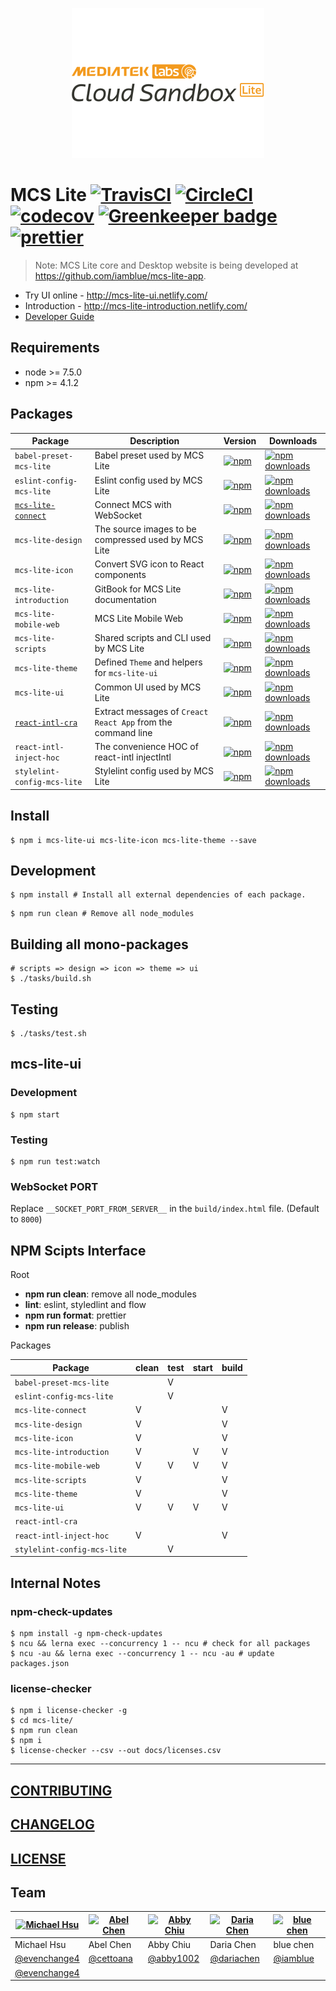 <p align="center">
  <a href="https://mcs.mediatek.com">
    <img height="240" src="./docs/images/banner_mcs_lite_black.png">
  </a>
</p>

# MCS Lite [![TravisCI](https://travis-ci.com/MCS-Lite/mcs-lite.svg?token=M5W8N3UE7Z9icpshis3W&branch=master)](https://travis-ci.com/MCS-Lite/mcs-lite) [![CircleCI](https://circleci.com/gh/MCS-Lite/mcs-lite.svg?style=svg&circle-token=c633ab2d85927871bccf4c39d676ce242f2da24c)](https://circleci.com/gh/MCS-Lite/mcs-lite) [![codecov](https://codecov.io/gh/MCS-Lite/mcs-lite/branch/master/graph/badge.svg?token=r9HT3Wivr0)](https://codecov.io/gh/MCS-Lite/mcs-lite) [![Greenkeeper badge](https://badges.greenkeeper.io/evenchange4/mcs-lite.svg?token=b8d3b0e941c72d6359c554c1ccdebaecaf2b6e099631c6c394ca760690bd9721)](https://greenkeeper.io/) [![prettier](https://img.shields.io/badge/styled_with-prettier-ff69b4.svg)](https://github.com/prettier/prettier)

> Note: MCS Lite core and Desktop website is being developed at https://github.com/iamblue/mcs-lite-app.

-   Try UI online - http://mcs-lite-ui.netlify.com/
-   Introduction - http://mcs-lite-introduction.netlify.com/
-   [Developer Guide](./docs/README.md)


## Requirements

-   node >= 7.5.0
-   npm >= 4.1.2

## Packages

[babel-preset-mcs-lite-npm-badge]: https://img.shields.io/npm/v/babel-preset-mcs-lite.svg?style=flat-square
[babel-preset-mcs-lite-npm]: https://www.npmjs.org/package/babel-preset-mcs-lite
[babel-preset-mcs-lite-npm-downloads]: https://img.shields.io/npm/dt/babel-preset-mcs-lite.svg?style=flat-square

[eslint-config-mcs-lite-npm-badge]: https://img.shields.io/npm/v/eslint-config-mcs-lite.svg?style=flat-square
[eslint-config-mcs-lite-npm]: https://www.npmjs.org/package/eslint-config-mcs-lite
[eslint-config-mcs-lite-npm-downloads]: https://img.shields.io/npm/dt/eslint-config-mcs-lite.svg?style=flat-square

[mcs-lite-connect-npm-badge]: https://img.shields.io/npm/v/mcs-lite-connect.svg?style=flat-square
[mcs-lite-connect-npm]: https://www.npmjs.org/package/mcs-lite-connect
[mcs-lite-connect-npm-downloads]: https://img.shields.io/npm/dt/mcs-lite-connect.svg?style=flat-square

[mcs-lite-design-npm-badge]: https://img.shields.io/npm/v/mcs-lite-design.svg?style=flat-square
[mcs-lite-design-npm]: https://www.npmjs.org/package/mcs-lite-design
[mcs-lite-design-npm-downloads]: https://img.shields.io/npm/dt/mcs-lite-design.svg?style=flat-square

[mcs-lite-icon-npm-badge]: https://img.shields.io/npm/v/mcs-lite-icon.svg?style=flat-square
[mcs-lite-icon-npm]: https://www.npmjs.org/package/mcs-lite-icon
[mcs-lite-icon-npm-downloads]: https://img.shields.io/npm/dt/mcs-lite-icon.svg?style=flat-square

[mcs-lite-introduction-npm-badge]: https://img.shields.io/npm/v/mcs-lite-introduction.svg?style=flat-square
[mcs-lite-introduction-npm]: https://www.npmjs.org/package/mcs-lite-introduction
[mcs-lite-introduction-npm-downloads]: https://img.shields.io/npm/dt/mcs-lite-introduction.svg?style=flat-square

[mcs-lite-mobile-web-npm-badge]: https://img.shields.io/npm/v/mcs-lite-mobile-web.svg?style=flat-square
[mcs-lite-mobile-web-npm]: https://www.npmjs.org/package/mcs-lite-mobile-web
[mcs-lite-mobile-web-npm-downloads]: https://img.shields.io/npm/dt/mcs-lite-mobile-web.svg?style=flat-square

[mcs-lite-scripts-npm-badge]: https://img.shields.io/npm/v/mcs-lite-scripts.svg?style=flat-square
[mcs-lite-scripts-npm]: https://www.npmjs.org/package/mcs-lite-scripts
[mcs-lite-scripts-npm-downloads]: https://img.shields.io/npm/dt/mcs-lite-scripts.svg?style=flat-square

[mcs-lite-theme-npm-badge]: https://img.shields.io/npm/v/mcs-lite-theme.svg?style=flat-square
[mcs-lite-theme-npm]: https://www.npmjs.org/package/mcs-lite-theme
[mcs-lite-theme-npm-downloads]: https://img.shields.io/npm/dt/mcs-lite-theme.svg?style=flat-square

[mcs-lite-ui-npm-badge]: https://img.shields.io/npm/v/mcs-lite-ui.svg?style=flat-square
[mcs-lite-ui-npm]: https://www.npmjs.org/package/mcs-lite-ui
[mcs-lite-ui-npm-downloads]: https://img.shields.io/npm/dt/mcs-lite-ui.svg?style=flat-square

[react-intl-cra-npm-badge]: https://img.shields.io/npm/v/react-intl-cra.svg?style=flat-square
[react-intl-cra-npm]: https://www.npmjs.org/package/react-intl-cra
[react-intl-cra-npm-downloads]: https://img.shields.io/npm/dt/react-intl-cra.svg?style=flat-square

[react-intl-inject-hoc-npm-badge]: https://img.shields.io/npm/v/react-intl-inject-hoc.svg?style=flat-square
[react-intl-inject-hoc-npm]: https://www.npmjs.org/package/react-intl-inject-hoc
[react-intl-inject-hoc-npm-downloads]: https://img.shields.io/npm/dt/react-intl-inject-hoc.svg?style=flat-square

[stylelint-config-mcs-lite-npm-badge]: https://img.shields.io/npm/v/stylelint-config-mcs-lite.svg?style=flat-square
[stylelint-config-mcs-lite-npm]: https://www.npmjs.org/package/stylelint-config-mcs-lite
[stylelint-config-mcs-lite-npm-downloads]: https://img.shields.io/npm/dt/stylelint-config-mcs-lite.svg?style=flat-square

| **Package** | **Description** | **Version** | **Downloads** |
|-------------|-----------------|-------------|---------------|
| `babel-preset-mcs-lite` | Babel preset used by MCS Lite | [![npm][babel-preset-mcs-lite-npm-badge]][babel-preset-mcs-lite-npm] | [![npm downloads][babel-preset-mcs-lite-npm-downloads]][babel-preset-mcs-lite-npm]
| `eslint-config-mcs-lite` | Eslint config used by MCS Lite | [![npm][eslint-config-mcs-lite-npm-badge]][eslint-config-mcs-lite-npm] | [![npm downloads][eslint-config-mcs-lite-npm-downloads]][eslint-config-mcs-lite-npm]
| [`mcs-lite-connect`](./packages/mcs-lite-connect) | Connect MCS with WebSocket | [![npm][mcs-lite-connect-npm-badge]][mcs-lite-connect-npm] | [![npm downloads][mcs-lite-connect-npm-downloads]][mcs-lite-connect-npm]
| `mcs-lite-design` | The source images to be compressed used by MCS Lite | [![npm][mcs-lite-design-npm-badge]][mcs-lite-design-npm] | [![npm downloads][mcs-lite-design-npm-downloads]][mcs-lite-design-npm]
| `mcs-lite-icon` | Convert SVG icon to React components | [![npm][mcs-lite-icon-npm-badge]][mcs-lite-icon-npm] | [![npm downloads][mcs-lite-icon-npm-downloads]][mcs-lite-icon-npm]
| `mcs-lite-introduction` | GitBook for MCS Lite documentation | [![npm][mcs-lite-introduction-npm-badge]][mcs-lite-introduction-npm] | [![npm downloads][mcs-lite-introduction-npm-downloads]][mcs-lite-introduction-npm]
| `mcs-lite-mobile-web` | MCS Lite Mobile Web | [![npm][mcs-lite-mobile-web-npm-badge]][mcs-lite-mobile-web-npm] | [![npm downloads][mcs-lite-mobile-web-npm-downloads]][mcs-lite-mobile-web-npm]
| `mcs-lite-scripts` | Shared scripts and CLI used by MCS Lite | [![npm][mcs-lite-scripts-npm-badge]][mcs-lite-scripts-npm] | [![npm downloads][mcs-lite-scripts-npm-downloads]][mcs-lite-scripts-npm]
| `mcs-lite-theme` | Defined `Theme` and helpers for `mcs-lite-ui` | [![npm][mcs-lite-theme-npm-badge]][mcs-lite-theme-npm] | [![npm downloads][mcs-lite-theme-npm-downloads]][mcs-lite-theme-npm]
| `mcs-lite-ui` | Common UI used by MCS Lite | [![npm][mcs-lite-ui-npm-badge]][mcs-lite-ui-npm] | [![npm downloads][mcs-lite-ui-npm-downloads]][mcs-lite-ui-npm]
| [`react-intl-cra`](./packages/react-intl-cra) | Extract messages of `Creact React App` from the command line | [![npm][react-intl-cra-npm-badge]][react-intl-cra-npm] | [![npm downloads][react-intl-cra-npm-downloads]][react-intl-cra-npm]
| `react-intl-inject-hoc` | The convenience HOC of react-intl injectIntl | [![npm][react-intl-inject-hoc-npm-badge]][react-intl-inject-hoc-npm] | [![npm downloads][react-intl-inject-hoc-npm-downloads]][react-intl-inject-hoc-npm]
| `stylelint-config-mcs-lite` | Stylelint config used by MCS Lite | [![npm][stylelint-config-mcs-lite-npm-badge]][stylelint-config-mcs-lite-npm] | [![npm downloads][stylelint-config-mcs-lite-npm-downloads]][stylelint-config-mcs-lite-npm]

## Install

```
$ npm i mcs-lite-ui mcs-lite-icon mcs-lite-theme --save
```

## Development

```
$ npm install # Install all external dependencies of each package.
```

```
$ npm run clean # Remove all node_modules
```

## Building all mono-packages

```
# scripts => design => icon => theme => ui
$ ./tasks/build.sh
```

## Testing

```
$ ./tasks/test.sh
```

## mcs-lite-ui

### Development

```
$ npm start
```

### Testing

```
$ npm run test:watch
```

### WebSocket PORT

Replace `__SOCKET_PORT_FROM_SERVER__` in the `build/index.html` file. (Default to `8000`)

## NPM Scipts Interface

Root

-   **npm run clean**: remove all node_modules
-   **lint**: eslint, styledlint and flow
-   **npm run format**: prettier
-   **npm run release**: publish

Packages

| **Package**                 | clean | test | start | build |
|-----------------------------|-------|------|-------|-------|
| `babel-preset-mcs-lite`     |       | V    |       |       |
| `eslint-config-mcs-lite`    |       | V    |       |       |
| `mcs-lite-connect`          | V     |      |       | V     |
| `mcs-lite-design`           | V     |      |       | V     |
| `mcs-lite-icon`             | V     |      |       | V     |
| `mcs-lite-introduction`     | V     |      | V     | V     |
| `mcs-lite-mobile-web`       | V     | V    | V     | V     |
| `mcs-lite-scripts`          | V     |      |       | V     |
| `mcs-lite-theme`            | V     |      |       | V     |
| `mcs-lite-ui`               | V     | V    | V     | V     |
| `react-intl-cra`            |       |      |       |       |
| `react-intl-inject-hoc`     | V     |      |       | V     |
| `stylelint-config-mcs-lite` |       | V    |       |       |

## Internal Notes

### npm-check-updates

```
$ npm install -g npm-check-updates
$ ncu && lerna exec --concurrency 1 -- ncu # check for all packages
$ ncu -au && lerna exec --concurrency 1 -- ncu -au # update packages.json
```

### license-checker

```
$ npm i license-checker -g
$ cd mcs-lite/
$ npm run clean
$ npm i
$ license-checker --csv --out docs/licenses.csv
```

---

## [CONTRIBUTING](CONTRIBUTING.md)
## [CHANGELOG](CHANGELOG.md)
## [LICENSE](LICENSE.md)

## Team

[![Michael Hsu](https://avatars.githubusercontent.com/u/1527371?v=3&s=96)](https://github.com/evenchange4) | [![Abel Chen](https://avatars.githubusercontent.com/u/2841286?v=3&s=96)](https://github.com/cettoana) | [![Abby Chiu](https://avatars.githubusercontent.com/u/11768650?v=3&s=96)](https://github.com/abby1002) | [![Daria Chen](https://avatars.githubusercontent.com/u/1300728?v=3&s=96)](https://github.com/dariachen) | [![blue chen](https://avatars.githubusercontent.com/u/1887942?v=3&s=96)](https://github.com/iamblue)
---|---|---|---|---|
Michael Hsu | Abel Chen | Abby Chiu | Daria Chen| blue chen
[@evenchange4](https://github.com/evenchange4) | [@cettoana](https://github.com/cettoana) | [@abby1002](https://github.com/abby1002) | [@dariachen](https://github.com/dariachen) | [@iamblue](https://github.com/iamblue)
[@evenchange4](https://twitter.com/evenchange4) | | | |
